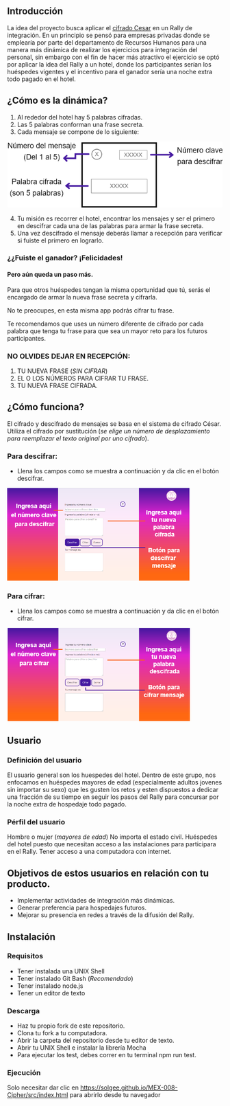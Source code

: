 ## Introducción

La idea del proyecto busca aplicar el [cifrado Cesar](https://en.wikipedia.org/wiki/Caesar_cipher) en un Rally de integración. En un principio se pensó para empresas privadas donde se emplearía por parte del departamento de Recursos Humanos para una manera más dinámica de realizar los ejercicios para integración del personal, sin embargo con el fin de hacer más atractivo el ejercicio se optó por aplicar la idea del Rally a un hotel, donde los participantes serían los huéspedes vigentes y el incentivo para el ganador sería una noche extra todo pagado en el hotel.

## ¿Cómo es la dinámica?
1. Al rededor del hotel hay 5 palabras cifradas.
2. Las 5 palabras conforman una frase secreta.
3. Cada mensaje se compone de lo siguiente:

![Componentes-del-mensaje](https://github.com/SolGee/MEX-008-Cipher/blob/master/src/how-to.png)

4. Tu misión es recorrer el hotel, encontrar los mensajes y ser el primero en descifrar cada una de las palabras para armar la frase secreta.
5. Una vez descifrado el mensaje deberás llamar a recepción para verificar si fuiste el primero en lograrlo.

### ¿¿Fuiste el ganador? ¡Felicidades!
#### Pero aún queda un paso más.

Para que otros huéspedes tengan la misma oportunidad que tú, serás el encargado de armar la nueva frase secreta y cifrarla.

No te preocupes, en esta misma app podrás cifrar tu frase.

Te recomendamos que uses un número diferente de cifrado por cada palabra que tenga tu frase para que sea un mayor reto para los futuros participantes.

### NO OLVIDES DEJAR EN RECEPCIÓN:
1. TU NUEVA FRASE (_SIN CIFRAR_)
2. EL O LOS NÚMEROS PARA CIFRAR TU FRASE.
3. TU NUEVA FRASE CIFRADA.

## ¿Cómo funciona?
El cifrado y descifrado de mensajes se basa en el sistema de cifrado César. Utiliza el cifrado por sustitución (_se elige un número de desplazamiento para reemplazar el texto original por uno cifrado_).

### Para descifrar:
* Llena los campos como se muestra a continuación y da clic en el botón descifrar.


![Descifrar](https://github.com/SolGee/MEX-008-Cipher/blob/master/src/descifrar.png)

### Para cifrar:
* Llena los campos como se muestra a continuación y da clic en el botón cifrar.


![Cifrar](https://github.com/SolGee/MEX-008-Cipher/blob/master/src/cifrar.png)



## Usuario

### Definición del usuario

El usuario general son los huespedes del hotel. Dentro de este grupo, nos enfocamos en huéspedes mayores de edad (especialmente adultos jovenes sin importar su sexo) que les gusten los retos y esten dispuestos a dedicar una fracción de su tiempo en seguir los pasos del Rally para concursar por la noche extra de hospedaje todo pagado.

### Pérfil del usuario

Hombre o mujer (_mayores de edad_) 
No importa el estado civil.
Huéspedes del hotel puesto que necesitan acceso a las instalaciones para participara en el Rally.
Tener acceso a una computadora con internet. 

## Objetivos de estos usuarios en relación con tu producto.

* Implementar actividades de integración más dinámicas.
* Generar preferencia para hospedajes futuros.
* Mejorar su presencia en redes a través de la difusión del Rally.

## Instalación

### Requisitos

* Tener instalada una UNIX Shell
* Tener instalado Git Bash (_Recomendado_)
* Tener instalado node.js
* Tener un editor de texto
 
### Descarga

* Haz tu propio fork de este repositorio.
* Clona tu fork a tu computadora.
* Abrir la carpeta del repositorio desde tu editor de texto.
* Abrir tu UNIX Shell e instalar la librería Mocha
* Para ejecutar los test, debes correr en tu terminal npm run test.

### Ejecución

Solo necesitar dar clic en https://solgee.github.io/MEX-008-Cipher/src/index.html para abrirlo desde tu navegador
